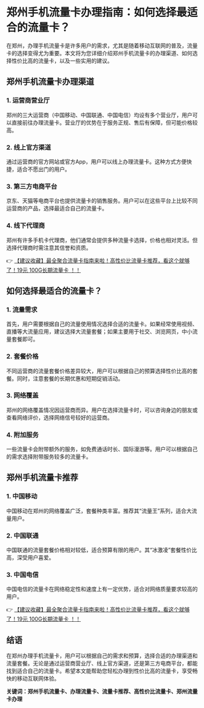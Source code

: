 # 郑州手机流量卡办理指南：如何选择最适合的流量卡？

在郑州，办理手机流量卡是许多用户的需求，尤其是随着移动互联网的普及，流量卡的选择变得尤为重要。本文将为您详细介绍郑州手机流量卡的办理渠道、如何选择性价比高的流量卡，以及一些实用的建议。

## 郑州手机流量卡办理渠道

### 1. 运营商营业厅
郑州的三大运营商（中国移动、中国联通、中国电信）均设有多个营业厅，用户可以直接前往办理流量卡。营业厅的优势在于服务正规、售后有保障，但可能价格较高。

### 2. 线上官方渠道
通过运营商的官方网站或官方App，用户可以线上办理流量卡。这种方式方便快捷，适合不愿出门的用户。

### 3. 第三方电商平台
京东、天猫等电商平台也提供流量卡的销售服务。用户可以在这些平台上比较不同运营商的产品，选择最适合自己的流量卡。

### 4. 线下代理商
郑州有许多手机卡代理商，他们通常会提供多种流量卡选择，价格也相对灵活。但选择代理商时需注意其信誉和资质。

👉 [【建议收藏】最全聚合流量卡指南来啦！高性价比流量卡推荐，看这个就够了！19元 100G长期流量卡 ！！](https://bit.ly/Liuliangka)

## 如何选择最适合的流量卡？

### 1. 流量需求
首先，用户需要根据自己的流量使用情况选择合适的流量卡。如果经常使用视频、直播等大流量应用，建议选择大流量套餐；如果主要用于社交、浏览网页，中小流量套餐即可。

### 2. 套餐价格
不同运营商的流量套餐价格差异较大，用户可以根据自己的预算选择性价比高的套餐。同时，注意套餐的长期优惠和短期促销活动。

### 3. 网络覆盖
郑州的网络覆盖情况因运营商而异。用户在选择流量卡时，可以咨询身边的朋友或查看网络评价，选择网络信号较好的运营商。

### 4. 附加服务
一些流量卡会附带额外的服务，如免费通话时长、国际漫游等。用户可以根据自己的需求选择附带服务较多的流量卡。

## 郑州手机流量卡推荐

### 1. 中国移动
中国移动在郑州的网络覆盖广泛，套餐种类丰富。推荐其“流量王”系列，适合大流量用户。

### 2. 中国联通
中国联通的流量套餐价格相对较低，适合预算有限的用户。其“冰激凌”套餐性价比高，深受用户喜爱。

### 3. 中国电信
中国电信的流量卡在网络稳定性和速度上有一定优势，适合对网络质量要求较高的用户。

👉 [【建议收藏】最全聚合流量卡指南来啦！高性价比流量卡推荐，看这个就够了！19元 100G长期流量卡 ！！](https://bit.ly/Liuliangka)

## 结语

在郑州办理手机流量卡，用户可以根据自己的需求和预算，选择合适的办理渠道和流量套餐。无论是通过运营商营业厅、线上官方渠道，还是第三方电商平台，都能找到适合自己的流量卡。希望本文能帮助您轻松办理到性价比高的流量卡，享受畅快的移动互联网体验。

**关键词：郑州手机流量卡、办理流量卡、流量卡推荐、高性价比流量卡、郑州流量卡办理**